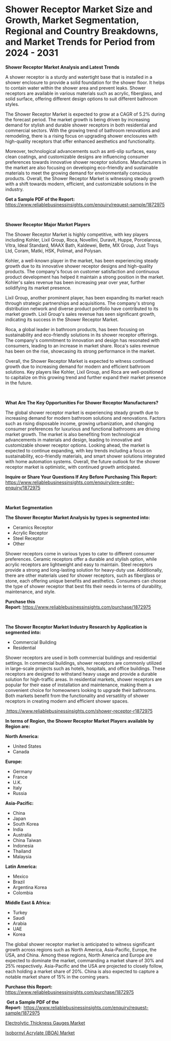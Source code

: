 <p><h1>Shower Receptor Market Size and Growth, Market Segmentation, Regional and Country Breakdowns, and Market Trends for Period from 2024 -  2031</h1></p><p><strong>Shower Receptor Market Analysis and Latest Trends</strong></p>
<p><p>A shower receptor is a sturdy and watertight base that is installed in a shower enclosure to provide a solid foundation for the shower floor. It helps to contain water within the shower area and prevent leaks. Shower receptors are available in various materials such as acrylic, fiberglass, and solid surface, offering different design options to suit different bathroom styles.</p><p>The Shower Receptor Market is expected to grow at a CAGR of 5.2% during the forecast period. The market growth is being driven by increasing demand for stylish and durable shower receptors in both residential and commercial sectors. With the growing trend of bathroom renovations and remodeling, there is a rising focus on upgrading shower enclosures with high-quality receptors that offer enhanced aesthetics and functionality.</p><p>Moreover, technological advancements such as anti-slip surfaces, easy clean coatings, and customizable designs are influencing consumer preferences towards innovative shower receptor solutions. Manufacturers in the market are also focusing on developing eco-friendly and sustainable materials to meet the growing demand for environmentally conscious products. Overall, the Shower Receptor Market is witnessing steady growth with a shift towards modern, efficient, and customizable solutions in the industry.</p></p>
<p><strong>Get a Sample PDF of the Report:&nbsp;</strong> <a href="https://www.reliablebusinessinsights.com/enquiry/request-sample/1872975">https://www.reliablebusinessinsights.com/enquiry/request-sample/1872975</a></p>
<p>&nbsp;</p>
<p><strong>Shower Receptor Major Market Players</strong></p>
<p><p>The Shower Receptor Market is highly competitive, with key players including Kohler, Lixil Group, Roca, Novellini, Duravit, Huppe, Porcelanosa, Vitra, Ideal Standard, MAAX Bath, Kaldewei, Bette, MX Group, Just Trays Ltd, Coram, Matki, HSK, Polimat, and Polysan.</p><p>Kohler, a well-known player in the market, has been experiencing steady growth due to its innovative shower receptor designs and high-quality products. The company's focus on customer satisfaction and continuous product development has helped it maintain a strong position in the market. Kohler's sales revenue has been increasing year over year, further solidifying its market presence.</p><p>Lixil Group, another prominent player, has been expanding its market reach through strategic partnerships and acquisitions. The company's strong distribution network and diverse product portfolio have contributed to its market growth. Lixil Group's sales revenue has seen significant growth, indicating its success in the Shower Receptor Market.</p><p>Roca, a global leader in bathroom products, has been focusing on sustainability and eco-friendly solutions in its shower receptor offerings. The company's commitment to innovation and design has resonated with consumers, leading to an increase in market share. Roca's sales revenue has been on the rise, showcasing its strong performance in the market.</p><p>Overall, the Shower Receptor Market is expected to witness continued growth due to increasing demand for modern and efficient bathroom solutions. Key players like Kohler, Lixil Group, and Roca are well-positioned to capitalize on this growing trend and further expand their market presence in the future.</p></p>
<p>&nbsp;</p>
<p><strong>What Are The Key Opportunities For Shower Receptor Manufacturers?</strong></p>
<p><p>The global shower receptor market is experiencing steady growth due to increasing demand for modern bathroom solutions and renovations. Factors such as rising disposable income, growing urbanization, and changing consumer preferences for luxurious and functional bathrooms are driving market growth. The market is also benefiting from technological advancements in materials and design, leading to innovative and customizable shower receptor options. Looking ahead, the market is expected to continue expanding, with key trends including a focus on sustainability, eco-friendly materials, and smart shower solutions integrated with home automation systems. Overall, the future outlook for the shower receptor market is optimistic, with continued growth anticipated.</p></p>
<p><strong>Inquire or Share Your Questions If Any Before Purchasing This Report:</strong> <a href="https://www.reliablebusinessinsights.com/enquiry/pre-order-enquiry/1872975">https://www.reliablebusinessinsights.com/enquiry/pre-order-enquiry/1872975</a></p>
<p>&nbsp;</p>
<p><strong>Market Segmentation</strong></p>
<p><strong>The Shower Receptor Market Analysis by types is segmented into:</strong></p>
<p><ul><li>Ceramics Receptor</li><li>Acrylic Receptor</li><li>Steel Receptor</li><li>Other</li></ul></p>
<p><p>Shower receptors come in various types to cater to different consumer preferences. Ceramic receptors offer a durable and stylish option, while acrylic receptors are lightweight and easy to maintain. Steel receptors provide a strong and long-lasting solution for heavy-duty use. Additionally, there are other materials used for shower receptors, such as fiberglass or stone, each offering unique benefits and aesthetics. Consumers can choose the type of shower receptor that best fits their needs in terms of durability, maintenance, and style.</p></p>
<p><strong>Purchase this Report:&nbsp;</strong><a href="https://www.reliablebusinessinsights.com/purchase/1872975">https://www.reliablebusinessinsights.com/purchase/1872975</a></p>
<p>&nbsp;</p>
<p><strong>The Shower Receptor Market Industry Research by Application is segmented into:</strong></p>
<p><ul><li>Commercial Building</li><li>Residential</li></ul></p>
<p><p>Shower receptors are used in both commercial buildings and residential settings. In commercial buildings, shower receptors are commonly utilized in large-scale projects such as hotels, hospitals, and office buildings. These receptors are designed to withstand heavy usage and provide a durable solution for high-traffic areas. In residential markets, shower receptors are popular for their ease of installation and maintenance, making them a convenient choice for homeowners looking to upgrade their bathrooms. Both markets benefit from the functionality and versatility of shower receptors in creating modern and efficient shower spaces.</p></p>
<p><a href="https://www.reliablebusinessinsights.com/shower-receptor-r1872975">&nbsp;https://www.reliablebusinessinsights.com/shower-receptor-r1872975</a></p>
<p><strong>In terms of Region, the Shower Receptor Market Players available by Region are:</strong></p>
<p>
    <p> <strong> North America: </strong>
        <ul>
            <li>United States</li>
            <li>Canada</li>
        </ul>
        </p> 
    <p> <strong> Europe: </strong>
        <ul>
            <li>Germany</li>
            <li>France</li>
            <li>U.K.</li>
            <li>Italy</li>
            <li>Russia</li>
        </ul>
        </p> 
    <p> <strong> Asia-Pacific: </strong>
        <ul>
            <li>China</li>
            <li>Japan</li>
            <li>South Korea</li>
            <li>India</li>
            <li>Australia</li>
            <li>China Taiwan</li>
            <li>Indonesia</li>
            <li>Thailand</li>
            <li>Malaysia</li>
        </ul>
        </p> 
    <p> <strong> Latin America: </strong>
        <ul>
            <li>Mexico</li>
            <li>Brazil</li>
            <li>Argentina Korea</li>
            <li>Colombia</li>
        </ul>
        </p> 
    <p> <strong> Middle East & Africa: </strong>
        <ul>
            <li>Turkey</li>
            <li>Saudi</li>
            <li>Arabia</li>
            <li>UAE</li>
            <li>Korea</li>
        </ul>
    </p>
    </p>
<p><p>The global shower receptor market is anticipated to witness significant growth across regions such as North America, Asia-Pacific, Europe, the USA, and China. Among these regions, North America and Europe are expected to dominate the market, commanding a market share of 30% and 25% respectively. Asia-Pacific and the USA are projected to closely follow, each holding a market share of 20%. China is also expected to capture a notable market share of 15% in the coming years.</p></p>
<p><strong>Purchase this Report: </strong><a href="https://www.reliablebusinessinsights.com/purchase/1872975">https://www.reliablebusinessinsights.com/purchase/1872975</a></p>
<p>&nbsp;<strong>Get a Sample PDF of the Report:&nbsp;&nbsp;</strong><a href="https://www.reliablebusinessinsights.com/enquiry/request-sample/1872975">https://www.reliablebusinessinsights.com/enquiry/request-sample/1872975</a></p>
<p><strong></strong></p>
<p><p><a href="https://view.publitas.com/reportprime-1/electrolytic-thickness-gauges-market-size-share-trends-analysis-report-by-end-use-aerospace-automotive-electrical-industry-others-by-raw-material-and-forecast-till-2031/">Electrolytic Thickness Gauges Market</a></p><p><a href="https://github.com/wnxtvsgd56/Market-Research-Report-List-1/blob/main/isobornyl-acrylate-iboa-market.md">Isobornyl Acrylate (IBOA) Market</a></p></p>